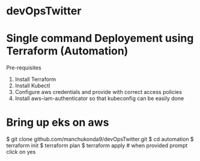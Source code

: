 # devOpsTwitter
# Single command Deployement using Terraform (Automation)
Pre-requisites
1. Install Terraform 
2. Install Kubectl 
3. Configure aws credentials and provide with correct access policies
4. Install aws-iam-authenticator so that kubeconfig can be easily done

# Bring up eks on aws
$ git clone github.com/manchukonda9/devOpsTwitter.git
$ cd automation
$ terraform init
$ terraform plan
$ terraform apply # when provided prompt click on yes
